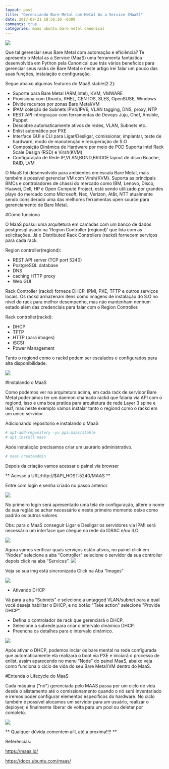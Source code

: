 ```yaml
---
layout: post
title: "Gerenciando Bare Metal com Metal As a Service (MaaS)"
date: 2017-08-21 18:56:10 -0300
comments: true
categories: maas ubuntu bare metal canonical
---
```


![](/images/maas/maaslogo.png)

Que tal gerenciar seus Bare Metal com automação e eficiência? Te apresento o Metal as a Service (MaaS) uma ferramenta fantástica desenvolvida em Python pela Canonical que trás vários benefícios para gerenciar seus racks de Bare Metal e neste artigo irei falar um pouco das suas funções, instalação e configuração.

Segue abaixo algumas features do MaaS stable(2.2):

  - Suporte para Bare Metal (ARM,Intel), KVM, VMWARE
  - Provisiona com Ubuntu, RHEL, CENTOS, SLES, OpenSUSE, Windows
  - Divide recursos por zonas Bare Metal/VM
  - IPAM coleção de Subnets IPV4/IPV6, VLAN tagging, DNS, proxy, NTP
  - REST API intregraçao com ferramentas de Devops Juju, Chef, Ansible, Puppet
  - Descobre automaticamente ativos de redes, VLAN, Subnets etc..
  - Enlist automático por PXE 
  - Interface GUI e CLI para Ligar/Desligar, comissionar, implantar, teste de hardware, modo de manutenção e recuperação de S.O
  - Composição Dinâmica de Hardware por meio de POD Suporta Intel Rack Scale Design (RSD) e Virsh(KVM)
  - Configuração de Rede IP,VLAN,BOND,BRIDGE layout de disco Bcache, RAID, LVM

  O MaaS foi desenvolvido para ambientes em escala Bare Metal,  mais também é possível gerenciar VM com Virsh(KVM). Suporta as  principais BMCs e controladores de chassi do mercado como IBM, Lenovo, Disco, Huawei, Dell, HP e Open Compute Project, está sendo utilizado por grandes plays do mercado como Microsoft, Nec, Verizon, At&t, NTT atualmente sendo considerado uma das melhores ferramentas open source para gerenciamento de Bare Metal.

#Como funciona

O MaaS possui uma arquitetura em camadas com um banco de dados postgresql usado na 'Region Controller (regiond)' que lida com as solicitações. Já o Distributed Rack Controllers (rackd) fornecem serviços para cada rack. 

Region controller(regiond):

   - REST API server (TCP port 5240) 
   - PostgreSQL database 
   - DNS 
   - caching HTTP proxy 
   - Web GUI 


Rack Controller (rackd) fornece DHCP, IPMI, PXE, TFTP e outros serviços locais. Os rackd armazenam itens  como imagens de instalação do S.O no nível do rack para melhor desempenho, mas não mantenham nenhum estado além das credenciais para falar com o Region Controller.

Rack controller(rackd):
  
   - DHCP 
   - TFTP 
   - HTTP (para images) 
   - iSCSI 
   - Power Management 

Tanto o regiond como o rackd podem ser escalados e configurados para alta disponibilidade.

![](/images/maas/archmaas.png)

#Instalando o MaaS

Como podemos ver na arquitetura acima, em cada rack de servidor Bare Metal poderiamos ter um daemon chamado rackd que falaria via API com o regiond, isso e uma boa pratica para arquitetura de rede Layer 3 spine e leaf, mas neste exemplo vamos instalar tanto o regiond como o rackd em um unico servidor.

Adicionando repositorio e instalando o MaaS

```bash
# apt-add-repository -yu ppa:maas/stable
# apt install maas
```

Após instalação precisamos criar um usurário administrativo.

```bash
# maas createadmin 
```

Depois da criação vamos acessar o painel via browser

** Acesse a URL:http://$API_HOST:5240/MAAS **

Entre com login e senha criado no passo anterior

![](/images/maas/maaslogin.png)

No primeiro login será apresentado uma tela de configuração, altere o nome da sua região se achar necessário e neste primeiro momento deixe como padrão os outros valores

Obs: para o MaaS conseguir Ligar e Desligar os servidores via IPMI será necessário um interface que chegue na rede da  IDRAC e/ou ILO

![](/images/maas/maasfist.png)

Agora vamos verificar quais serviços estão ativos, no painel click em “Nodes” selecione a aba “Controller” selecione o servidor da sua controller depois click na aba “Services”.
![](/images/maas/maasservices.png)

Veja se sua img está sincronizada Click na Aba “Images” 

![](/images/maas/maasimage.png)

- Ativando DHCP


Vá para a aba "Subnets" e selecione a untagged VLAN/subnet  para a qual você deseja habilitar o DHCP, e no botão "Take action" selecione "Provide DHCP".

  - Defina o controlador de rack que gerenciará o DHCP.
  - Selecione a subrede para criar o intervalo dinâmico DHCP.
  - Preencha os detalhes para o intervalo dinâmico.

![](/images/maas/maasnetwork.png)

Após ativar o DHCP, podemos inciar os bare mental na rede configurada que automaticamente ela realizará o boot via PXE e iniciará o processo de enlist, assim aparecendo no menu “Node” do painel MaaS, abaixo veja como funciona o ciclo de vida do seu Bare Metal/VM dentro do MaaS.

#Entenda o Lifecycle do MaaS

Cada máquina ("nó") gerenciada pelo MAAS passa por um ciclo de vida desde o alistamento até o comissionamento quando o nó será inventariado e iremos poder configurar elementos específicos do hardware. No ciclo também é possível alocamos um servidor para um usuário, realizar o deployer, e finalmente liberar de volta para um pool ou deletar por completo.

![](/images/maas/maaslifecycle.png)


** Qualquer dúvida comentem aííí, até a proxima!!!! **

Referências: 

https://maas.io/

https://docs.ubuntu.com/maas/